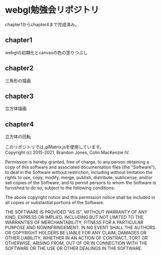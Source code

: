 # webgl勉強会リポジトリ

chapter1からchapter4まで完成済み。

## chapter1

webglの初期化とcanvasの色の塗りつぶし

## chapter2

三角形の描画

## chapter3

立方体描画

## chapter4

立方体の回転

このリポジトリでは,glMatrix.jsを使用しています。\
Copyright (c) 2015-2021, Brandon Jones, Colin MacKenzie IV.

Permission is hereby granted, free of charge, to any person obtaining a copy of this software and associated
documentation files (the "Software"), to deal in the Software without restriction, including without limitation the
rights to use, copy, modify, merge, publish, distribute, sublicense, and/or sell copies of the Software, and to permit
persons to whom the Software is furnished to do so, subject to the following conditions:

The above copyright notice and this permission notice shall be included in all copies or substantial portions of the
Software.

THE SOFTWARE IS PROVIDED "AS IS", WITHOUT WARRANTY OF ANY KIND, EXPRESS OR IMPLIED, INCLUDING BUT NOT LIMITED TO THE
WARRANTIES OF MERCHANTABILITY, FITNESS FOR A PARTICULAR PURPOSE AND NONINFRINGEMENT. IN NO EVENT SHALL THE AUTHORS OR
COPYRIGHT HOLDERS BE LIABLE FOR ANY CLAIM, DAMAGES OR OTHER LIABILITY, WHETHER IN AN ACTION OF CONTRACT, TORT OR
OTHERWISE, ARISING FROM, OUT OF OR IN CONNECTION WITH THE SOFTWARE OR THE USE OR OTHER DEALINGS IN THE SOFTWARE.